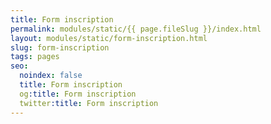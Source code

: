 ```yaml
---
title: Form inscription
permalink: modules/static/{{ page.fileSlug }}/index.html
layout: modules/static/form-inscription.html
slug: form-inscription
tags: pages
seo:
  noindex: false
  title: Form inscription
  og:title: Form inscription
  twitter:title: Form inscription
---
```



